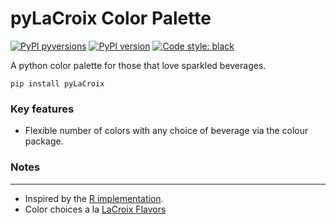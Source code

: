 # pyLaCroix Color Palette

[![PyPI pyversions](https://img.shields.io/pypi/pyversions/pyLaCroix.svg)](https://pypi.python.org/pypi/pyLaCroix/)
[![PyPI version](https://badge.fury.io/py/pyLaCroix.svg)](https://badge.fury.io/py/pyLaCroix)
[![Code style: black](https://img.shields.io/badge/code%20style-black-000000.svg)](https://github.com/psf/black)

A python color palette for those that love sparkled beverages.

```
pip install pyLaCroix
```

### Key features

* Flexible number of colors with any choice of beverage via the colour package. 

### Notes
---
* Inspired by the [R implementation](https://github.com/johannesbjork/LaCroixColoR).
* Color choices a la [LaCroix Flavors](https://www.lacroixwater.com/flavors/)
